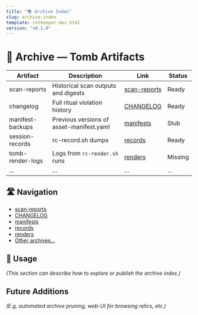 ```yaml
---
title: "📚 Archive Index"
slug: archive-index
template: rotkeeper-doc.html
version: "v0.1.0"
---
```

<!-- asset-meta:
     name:        "archive-index.md"
     version:     "v0.1.0"
     description: "Ledger of all archived tomb artifacts and reports"
     author:      "Rotkeeper Ritual Council"
-->

# 🏺 Archive — Tomb Artifacts

<!-- The council’s ledger of archival records -->

| Artifact              | Description                               | Link                                  | Status   |
|-----------------------|-------------------------------------------|---------------------------------------|----------|
| scan-reports          | Historical scan outputs and digests       | [scan-reports](scan-reports.html) | Ready  |
| changelog             | Full ritual violation history             | [CHANGELOG](CHANGELOG.html)     | Ready    |
| manifest-backups      | Previous versions of asset-manifest.yaml  | [manifests](manifests.html)     | Stub     |
| session-records       | rc-record.sh dumps                        | [records](records.html)         | Ready    |
| tomb-render-logs      | Logs from `rc-render.sh` runs             | [renders](renders.html)         | Missing  |
| …                     | …                                         | …                                     | …        |

## 🛣️ Navigation

<!-- Quick nav to archive sections -->
- [scan-reports](scan-reports.html)  
- [CHANGELOG](CHANGELOG.html)  
- [manifests](manifests.html)  
- [records](records.html)  
- [renders](renders.html)  
- [Other archives…](index.html)

## 🧭 Usage

*(This section can describe how to explore or publish the archive index.)*

## Future Additions

*(E.g. automated archive pruning, web-UI for browsing relics, etc.)*